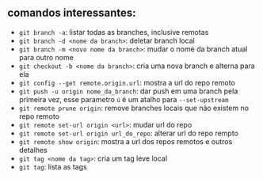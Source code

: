 comandos interessantes:
-----------------------
- `git branch -a`: listar todas as branches, inclusive remotas
- `git branch -d <nome da branch>`: deletar branch local
- `git branch -m <novo nome da branch>`: mudar o nome da branch atual para outro nome
- `git checkout -b <nome da branch>`: cria uma nova branch e alterna para ela
- `git config --get remote.origin.url`: mostra a url do repo remoto
- `git push -u origin nome_da_branch`: dar push em uma branch pela primeira vez, esse parametro `ú` é um atalho para `--set-upstream`
- `git remote prune origin`: remove branches locais que não existem no repo remoto
- `git remote set-url origin <url>`: mudar url do repo
- `git remote set-url origin url_do_repo`: alterar url do repo rempto
- `git remote show origin`: mostra a url dos repos remotos e outros detalhes
- `git tag <nome da tag>`: cria um tag leve local
- `git tag`: lista as tags

